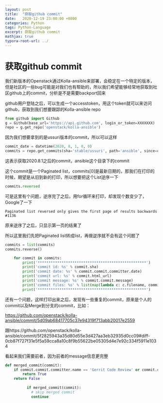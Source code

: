 ```yaml
---
layout: post
title:  "获取github commit"
date:   2020-12-19 23:00:00 +0800
categories: Python
tags: Python-Language
excerpt: 获取github commit
mathjax: true
typora-root-url: ../
---
```


# 获取github commit

我们新版本的Openstack通过Kolla-ansible来部署，会稳定在一个特定的版本，但是社区的一些bug可能是对我们也有帮助的，所以我们希望能够经常地获取到社区github上的commit，分析是不是需要backport回来

github用户登陆之后，可以生成一个accesstoken，用这个token就可以来访问github，获取到我们想要跟踪的Kolla-ansible repo

```python
from github import Github
g = Github(base_url='https://api.github.com', login_or_token=XXXXXXX)
repo = g.get_repo('openstack/kolla-ansible')
```

因为我们想要拿到的是ussuri版本的commit，所以可以这样

```python
commit_date = datetime(2020, 8, 1, 0, 0)
commits = repo.get_commits(sha='stable/ussuri', path='ansible', since=commit_date)
```

这表示获取2020.8.1之后的commit，ansible这个目录下的commit

这个commit是一个Paginated list，commits[0]是最新日期的，那我们在打印的时候，期望是从旧到新的打印，所以想要把这个List逆序一下

```python
commits.reversed
```

可是这里有个问题，逆序完了之后，用for循环来打印，却发现个数变少了，Google了一下

```
Paginated list reversed only gives the first page of results backwards #1136
```

原来逆序了之后，只显示第一页的结果了

所以这里我们先把Paginated list转成list，再做逆序就不会有这个问题了

```python
commits = list(commits)
commits.reverse()
```

```python
    for commit in commits:
        print('**************************************************')
        print('commit id: %s' % commit.sha)
        print('commit date: %s' % commit.commit.committer.date)
        print('commit url: %s' % commit.html_url)
        print('commit message: %s' % commit.commit.message)
        print('commit files: %s' % list(map(lambda c: c.filename, commit.files)))
        print('**************************************************')
```

还有一个问题，这样打印出来之后，发现有一些重复的commit，原来是个人的commit以及Merge到分支的commit，比如：

https://github.com/openstack/kolla-ansible/commit/5d09ab68417705c37e94319f713abb20017e2559

跟https://github.com/openstack/kolla-ansible/commit/5f2825943a35d80d55e3d427aa3eb32935d0cc09#diff-0cb87f727f31e5f5a59cca8a10c8f9b55622be05305d4e7e92c334f5911e1034

看起来我们需要前者，因为前者的message信息更完整

```python
def merged_commit(commit):
    if commit.commit.committer.name == 'Gerrit Code Review' or commit.commit.author.name == 'Zuul':
        return True
    return False
  
          if merged_commit(commit):
            # skip merged commit
            continue
```

